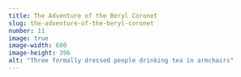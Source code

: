 ```yaml
---
title: The Adventure of the Beryl Coronet
slug: the-adventure-of-the-beryl-coronet
number: 11
image: true
image-width: 600
image-height: 396
alt: "Three formally dressed people drinking tea in armchairs"
---
```

